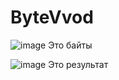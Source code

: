 # ByteVvod
![image](https://user-images.githubusercontent.com/104308177/206018078-cec01284-de77-4590-afd3-f511001073fa.png)
Это байты 

![image](https://user-images.githubusercontent.com/104308177/206018148-83fa021e-f9cd-409f-a914-36089bbfcce1.png)
Это результат
